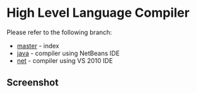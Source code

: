 # High Level Language Compiler

Please refer to the following branch:
- [master](https://github.com/gurisa/HLLCompiler/) - index
- [java](https://github.com/gurisa/HLLCompiler/tree/java) - compiler using NetBeans IDE
- [net](https://github.com/gurisa/HLLCompiler/tree/net) - compiler using VS 2010 IDE

## Screenshot

